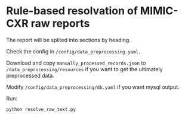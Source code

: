 # Rule-based resolvation of MIMIC-CXR raw reports

The report will be splited into sections by heading.

Check the config in `/config/data_preprocessing.yaml`.

Download and copy `manually_processed_records.json` to `/data_preprocessing/resources` if you want to get the ultimately preprocessed data.

Modify `/config/data_preprocessing/db.yaml` if you want mysql output.

Run:

```bash
python resolve_raw_text.py
```
